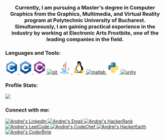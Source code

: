 <h3 align="center">Currently, I am pursuing a Master's degree in Computer Graphics from the  Graphics, Multimedia, and Virtual Reality program at Polytechnic University of Bucharest. Simultaneously, I am gaining practical experience in the industry by working at Electronic Arts Frostbite, one of the leading companies in the field.</h3>

<h3 align="left">Languages and Tools:</h3>
<p align="left"> <a href="https://www.cprogramming.com/" target="_blank" rel="noreferrer"> <img src="https://raw.githubusercontent.com/devicons/devicon/master/icons/c/c-original.svg" alt="c" width="40" height="40"/> </a> <a href="https://www.w3schools.com/cpp/" target="_blank" rel="noreferrer"> <img src="https://raw.githubusercontent.com/devicons/devicon/master/icons/cplusplus/cplusplus-original.svg" alt="cplusplus" width="40" height="40"/> </a> <a href="https://www.w3schools.com/cs/" target="_blank" rel="noreferrer"> <img src="https://raw.githubusercontent.com/devicons/devicon/master/icons/csharp/csharp-original.svg" alt="csharp" width="40" height="40"/> </a> <a href="https://git-scm.com/" target="_blank" rel="noreferrer"> <img src="https://www.vectorlogo.zone/logos/git-scm/git-scm-icon.svg" alt="git" width="40" height="40"/> </a> <a href="https://www.java.com" target="_blank" rel="noreferrer"> <img src="https://raw.githubusercontent.com/devicons/devicon/master/icons/java/java-original.svg" alt="java" width="40" height="40"/> </a> <a href="https://www.linux.org/" target="_blank" rel="noreferrer"> <img src="https://raw.githubusercontent.com/devicons/devicon/master/icons/linux/linux-original.svg" alt="linux" width="40" height="40"/> </a> <a href="https://www.mathworks.com/" target="_blank" rel="noreferrer"> <img src="https://upload.wikimedia.org/wikipedia/commons/2/21/Matlab_Logo.png" alt="matlab" width="40" height="40"/> </a> <a href="https://www.python.org" target="_blank" rel="noreferrer"> <img src="https://raw.githubusercontent.com/devicons/devicon/master/icons/python/python-original.svg" alt="python" width="40" height="40"/> </a> <a href="https://unity.com/" target="_blank" rel="noreferrer"> <img src="https://www.vectorlogo.zone/logos/unity3d/unity3d-icon.svg" alt="unity" width="40" height="40"/> </a> </p>

### Profile Stats:  
[![](https://komarev.com/ghpvc/?username=andrei-daniel-voicu&label=Profile%20views&color=ff8000&style=flat)](#)

### Connect with me:  
<a href="https://www.linkedin.com/in/andrei-daniel-voicu-57490b20a/">
  <img alt="Andrei's LinkedIn" src="https://img.shields.io/badge/-LinkedIn-1A4730?style=plastic&logo=Linkedin&logoColor=ff8000" />
</a>
<a href="mailto:andrei.voicu133@gmail.com">
  <img alt="Andrei's Email" src="https://img.shields.io/badge/-E--mail-1A4730?style=plastic&logo=Gmail&logoColor=ff8000" />
</a>
<a href="https://www.hackerrank.com/andrei_voicu133">
  <img alt="Andrei's HackerRank" src="https://img.shields.io/badge/-HackerRank-1A4730?style=plastic&logo=hackerrank&logoColor=ff8000" />
</a>
</a>
<a href="https://leetcode.com/andrei-daniel-voicu/">
  <img alt="Andrei's LeetCode" src="https://img.shields.io/badge/-LeetCode-1A4730?style=plastic&logo=leetcode&logoColor=ff8000" />
</a>
<a href="https://www.codechef.com/users/andrei_daniel">
  <img alt="Andrei's CodeChef" src="https://img.shields.io/badge/-CodeChef-1A4730?style=plastic&logo=codechef&logoColor=ff8000" />
</a>
<a href="https://www.hackerearth.com/@andrei.voicu133">
  <img alt="Andrei's HackerEarth" src="https://img.shields.io/badge/-HackerEarth-1A4730?style=plastic&logo=hackerearth&logoColor=ff8000" />
</a>
<a href="https://coderbyte.com/profile/andreidaniel">
  <img alt="Andrei's CoderByte" src="https://img.shields.io/badge/-CoderByte-1A4730?style=plastic&logo=byte&logoColor=ff8000" />
</a>
